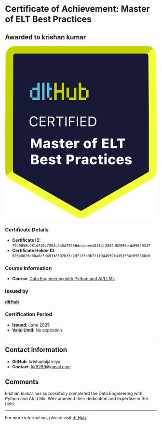 
# Certificate of Achievement: Master of ELT Best Practices

## Awarded to **krishan kumar**

![Course Image](../badges/dlt_master_elt_best_practices_badge.png)

### Certificate Details
- **Certificate ID**: `79b9858e481d710c7263c345d79456deabeeed8414f2602d82896eab89629337`
- **Certificate Holder ID**: `026c8026d00a8e3d49338392b33c2d71f3e9b7f1f944959fa39158b2055808e6`

### Course Information
- **Course**: [Data Engineering with Python and AI/LLMs](https://www.youtube.com/watch?v=T23Bs75F7ZQ)

### Issued by
[**dltHub**](https://dlthub.com/) 

### Certification Period
- **Issued**: June 2025
- **Valid Until**: No expiration

---

## Contact Information
- **GitHub**: krishanbijarniya
- **Contact**: kk9289@gmail.com

## Comments
krishan kumar has successfully completed the Data Engineering with Python and AI/LLMs. We commend their dedication and expertise in the field.

---

For more information, please visit [dltHub](https://dlthub.com/).
    